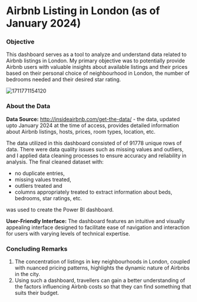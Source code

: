 # Airbnb Listing in London (as of January 2024)

### Objective
This dashboard serves as a tool to analyze and understand data related to Airbnb listings in London. My primary objective was to potentially provide Airbnb users with valuable insights about available listings and their prices based on their personal choice of neighbourhood in London, the number of bedrooms needed and their desired star rating.

   ![1711771154120](https://github.com/user-attachments/assets/b8a53a93-b499-415d-a53d-9dd26d57bb64)


### About the Data
**Data Source:** http://insideairbnb.com/get-the-data/ - the data, updated upto January 2024 at the time of access, provides detailed information about Airbnb listings, hosts, prices, room types, location, etc.
   
The data utilized in this dashboard consisted of of 91778 unique rows of data. There were data quality issues such as missing values and outliers, and I applied data cleaning processes to ensure accuracy and reliability in analysis. The final cleaned dataset with:

- no duplicate entries,
- missing values treated,
- outliers treated and
- columns appropriately treated to extract information about beds, bedrooms, star ratings, etc.

was used to create the Power BI dashboard. 

**User-Friendly Interface:** The dashboard features an intuitive and visually appealing interface designed to facilitate ease of navigation and interaction for users with varying levels of technical expertise. 

### Concluding Remarks
1. The concentration of listings in key neighbourhoods in London, coupled with nuanced pricing patterns, highlights the dynamic nature of Airbnbs in the city.
2. Using such a dashboard, travellers can gain a better understanding of the factors influencing Airbnb costs so that they can find something that suits their budget.

